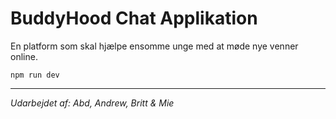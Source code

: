 # BuddyHood Chat Applikation

En platform som skal hjælpe ensomme unge med at møde nye venner online.

```
npm run dev
```

---

_Udarbejdet af: Abd, Andrew, Britt & Mie_